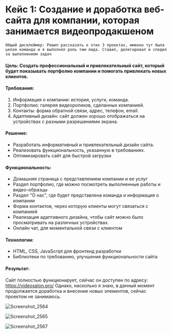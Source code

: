# Кейс 1: Создание и доработка веб-сайта для компании, которая занимается видеопродакшеном
    Общий дисклеймер: Решил рассказать о этих 3 проектах, именно тут была целая команда и я выполнял роль тим лида. Ставил, делегировал и следил за выполнением задач

#### Цель: Создать профессиональный и привлекательный сайт, который будет показывать портфолио компании и помогать привлекать новых клиентов.
#### Требования:
1.	Информация о компании: история, услуги, команда.
2.	Портфолио: галерея видеороликов, сделанных компанией.
3.	Контакты: форма обратной связи, адрес, телефон, email.
4.	Адаптивный дизайн: сайт должен хорошо отображаться на устройствах с разными разрешениями экрана.

#### Решение:
*	Разработать информативный и привлекательный дизайн сайта.
*	Реализовать функциональность, указанную в требованиях.
*	Оптимизировать сайт для быстрой загрузки 
#### Функциональность:
*	Домашняя страница с представлением компании и ее услуг
*	Раздел портфолио, где можно посмотреть выполненные работы и видео-образцы
*	Раздел "О нас", где будет представлена команда и информация о компании
*	Форма контактов, через которую клиенты могут связаться с компанией
*	Реализация адаптивного дизайна, чтобы сайт можно было просматривать на различных устройствах.
*	Онлайн чат, для моментальной связи с клиентом
#### Технологии:
*	HTML, CSS, JavaScript для фронтенд разработки
*	Библиотеки по требованию, улучшения функциональности сайта
#### Результат: 
Сайт полностью функционирует, сейчас он доступен по адресу: https://videosalon.pro/
Однако, насколько я знаю, в данный момент продолжается доработка и внесение новых элементов, сейчас проектом не занимаюсь.


![Screenshot_2564](https://user-images.githubusercontent.com/106706007/217262996-913bb805-9173-41c2-827c-c2fbe86a71d4.png)

![Screenshot_2565](https://user-images.githubusercontent.com/106706007/217263022-5ef00524-f31d-404e-a6ea-eeff02027f7d.png)

![Screenshot_2567](https://user-images.githubusercontent.com/106706007/217263044-4913bb6e-3db8-434a-9d0c-c3bf4ecda035.png)


